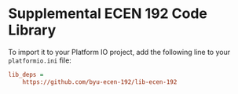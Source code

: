 # Supplemental ECEN 192 Code Library

To import it to your Platform IO project, add the following line to your `platformio.ini` file:

```ini
lib_deps = 
    https://github.com/byu-ecen-192/lib-ecen-192
```
